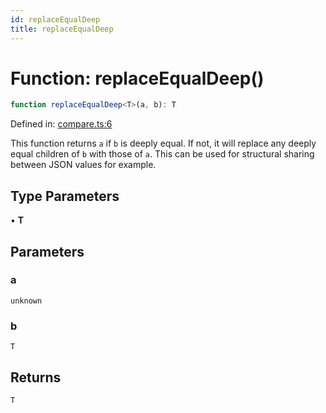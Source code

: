 ```yaml
---
id: replaceEqualDeep
title: replaceEqualDeep
---
```


<!-- DO NOT EDIT: this page is autogenerated from the type comments -->

# Function: replaceEqualDeep()

```ts
function replaceEqualDeep<T>(a, b): T
```

Defined in: [compare.ts:6](https://github.com/TanStack/pacer/blob/main/packages/pacer/src/compare.ts#L6)

This function returns `a` if `b` is deeply equal.
If not, it will replace any deeply equal children of `b` with those of `a`.
This can be used for structural sharing between JSON values for example.

## Type Parameters

• **T**

## Parameters

### a

`unknown`

### b

`T`

## Returns

`T`
